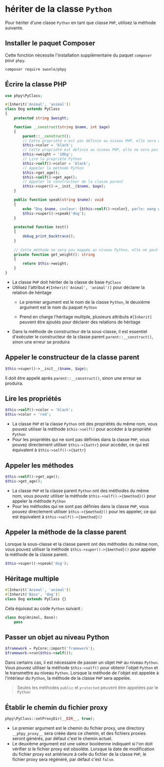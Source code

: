 # hériter de la classe `Python`

Pour hériter d'une classe `Python` en tant que classe `PHP`, utilisez la méthode suivante.

## Installer le paquet Composer

Cette fonction nécessite l'installation supplémentaire du paquet `composer` pour `phpy`.

```shell
composer require swoole/phpy
```

## Écrire la classe PHP
```php
use phpy\PyClass;

#[Inherit('Animal', 'animal')]
class Dog extends PyClass
{
    protected string $weight;

    function __construct(string $name, int $age)
    {
        parent::__construct();
        // Cette propriété n'est pas définie au niveau PHP, elle sera définie comme propriété Python
        $this->color = 'black';
        // Cette propriété est définie au niveau PHP, elle ne sera pas définie comme propriété Python
        $this->weight = '10kg';
        // Lire la propriété Python
        $this->self()->color = 'black';
        // Appeler la méthode Python
        $this->get_age();
        $this->self()->get_age();
        // Appeler le constructeur de la classe parent
        $this->super()->__init__($name, $age);
    }

    public function speak(string $name): void
    {
        echo "Dog $name, couleur: {$this->self()->color}, parle: wang wang wang\n";
        $this->super()->speak('dog');
    }
    
    protected function test()
    {
        debug_print_backtrace();
    }
    
    // Cette méthode ne sera pas mappée au niveau Python, elle ne peut pas être utilisée en Python
    private function get_weight(): string
    {
        return $this->weight;
    }
}
```

- La classe `PHP` doit hériter de la classe de base `PyClass`
- Utilisez l'attribut `#[Inherit('Animal', 'animal')]` pour déclarer la relation de héritage
  - Le premier argument est le nom de la classe `Python`, le deuxième argument est le nom du paquet `Python`

  - Prend en charge l'héritage multiple, plusieurs attributs `#[Inherit]` peuvent être ajoutés pour déclarer des relations de héritage
- Dans la méthode de constructeur de la sous-classe, il est essentiel d'exécuter le constructeur de la classe parent `parent::__construct()`, sinon une erreur se produira

## Appeler le constructeur de la classe parent
```php
$this->super()->__init__($name, $age);
```

Il doit être appelé après `parent::__construct()`, sinon une erreur se produira.

## Lire les propriétés
```php
$this->self()->color = 'black';
$this->color = 'red';
```

- La classe `PHP` et la classe `Python` ont des propriétés du même nom, vous pouvez utiliser la méthode `$this->self()` pour accéder à la propriété `Python`
- Pour les propriétés qui ne sont pas définies dans la classe `PHP`, vous pouvez directement utiliser `$this->{$attr}` pour accéder, ce qui est équivalent à `$this->self()->{$attr}`

## Appeler les méthodes
```php
$this->self()->get_age();
$this->get_age();
```

- La classe `PHP` et la classe parent `Python` ont des méthodes du même nom, vous pouvez utiliser la méthode `$this->self()->{$method}()` pour appeler la méthode `Python`
- Pour les méthodes qui ne sont pas définies dans la classe `PHP`, vous pouvez directement utiliser `$this->{$method}()` pour les appeler, ce qui est équivalent à `$this->self()->{$method}()`

## Appeler la méthode de la classe parent

Lorsque la sous-classe et la classe parent ont des méthodes du même nom, vous pouvez utiliser la méthode `$this->super()->{$method}()` pour appeler la méthode de la classe parent.

```php
$this->super()->speak('dog');
```

## Héritage multiple

```php
#[Inherit('Animal', 'animal')]
#[Inherit('Base', 'dog')]
class Dog extends PyClass {}
```

Cela équivaut au code `Python` suivant :
```python
class Dog(Animal, Base):
    pass
```

## Passer un objet au niveau Python
```php
$framework = PyCore::import('framework');
$framework->run($this->self());
```

Dans certains cas, il est nécessaire de passer un objet `PHP` au niveau `Python`. Vous pouvez utiliser la méthode `$this->self()` pour obtenir l'objet `Python` et le transmettre au niveau `Python`. Lorsque la méthode de l'objet est appelée à l'intérieur du `Python`, la méthode de la classe `PHP` sera appelée.

> Seules les méthodes `public` et `protected` peuvent être appelées par le `Python`

## Établir le chemin du fichier proxy
```php
phpy\PyClass::setProxyDir(__DIR__, true);
```

- Le premier argument est le chemin du fichier proxy, une directory `__phpy_proxy__` sera créée dans ce chemin, et des fichiers proxies seront générés, par défaut c'est le chemin actuel.
- Le deuxième argument est une valeur booléenne indiquant si l'on doit vérifier si le fichier proxy est obsolète. Lorsque la date de modification du fichier proxy est antérieure à celle du fichier de la classe `PHP`, le fichier proxy sera régénéré, par défaut c'est `false`.
